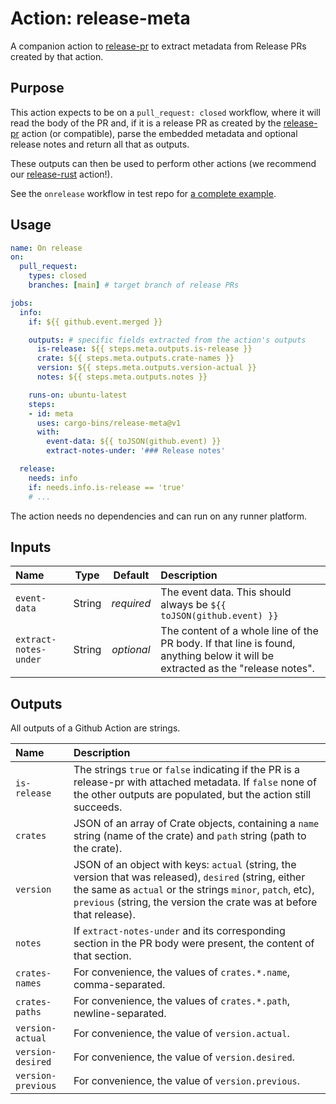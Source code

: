 # Action: release-meta

A companion action to [release-pr] to extract metadata from Release PRs created by that action.

[release-pr]: https://github.com/cargo-bins/release-pr
[release-rust]: https://github.com/cargo-bins/release-rust

## Purpose

This action expects to be on a `pull_request: closed` workflow, where it will read the body of the
PR and, if it is a release PR as created by the [release-pr] action (or compatible), parse the
embedded metadata and optional release notes and return all that as outputs.

These outputs can then be used to perform other actions (we recommend our [release-rust] action!).

See the `onrelease` workflow in test repo for [a complete example](https://github.com/passcod/cargo-release-pr-test/blob/main/.github/workflows/onrelease.yml).

## Usage

```yaml
name: On release
on:
  pull_request:
    types: closed
    branches: [main] # target branch of release PRs

jobs:
  info:
    if: ${{ github.event.merged }}

    outputs: # specific fields extracted from the action's outputs
      is-release: ${{ steps.meta.outputs.is-release }}
      crate: ${{ steps.meta.outputs.crate-names }}
      version: ${{ steps.meta.outputs.version-actual }}
      notes: ${{ steps.meta.outputs.notes }}

    runs-on: ubuntu-latest
    steps:
    - id: meta
      uses: cargo-bins/release-meta@v1
      with:
        event-data: ${{ toJSON(github.event) }}
        extract-notes-under: '### Release notes'

  release:
    needs: info
    if: needs.info.is-release == 'true'
    # ...
```

The action needs no dependencies and can run on any runner platform.

## Inputs

| Name | Type | Default | Description |
|:-|:-:|:-:|:-|
| `event-data` | String | _required_ | The event data. This should always be `${{ toJSON(github.event) }}` |
| `extract-notes-under` | String | _optional_ | The content of a whole line of the PR body. If that line is found, anything below it will be extracted as the "release notes". |

## Outputs

All outputs of a Github Action are strings.

| Name | Description |
|:-|:-|
| `is-release` | The strings `true` or `false` indicating if the PR is a release-pr with attached metadata. If `false` none of the other outputs are populated, but the action still succeeds. |
| `crates` | JSON of an array of Crate objects, containing a `name` string (name of the crate) and `path` string (path to the crate). |
| `version` | JSON of an object with keys: `actual` (string, the version that was released), `desired` (string, either the same as `actual` or the strings `minor`, `patch`, etc), `previous` (string, the version the crate was at before that release). |
| `notes` | If `extract-notes-under` and its corresponding section in the PR body were present, the content of that section. |
| `crates-names` | For convenience, the values of `crates.*.name`, comma-separated. |
| `crates-paths` | For convenience, the values of `crates.*.path`, newline-separated. |
| `version-actual` | For convenience, the value of `version.actual`. |
| `version-desired` | For convenience, the value of `version.desired`. |
| `version-previous` | For convenience, the value of `version.previous`. |
